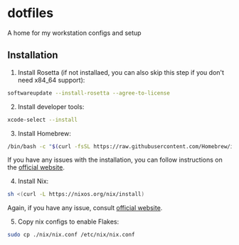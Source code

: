 # dotfiles

A home for my workstation configs and setup

## Installation

1. Install Rosetta (if not installaed, you can also skip this step if you don't need x84_64 support):

```sh
softwareupdate --install-rosetta --agree-to-license
```

2. Install developer tools:

```sh
xcode-select --install
```

3. Install Homebrew:

```sh
/bin/bash -c "$(curl -fsSL https://raw.githubusercontent.com/Homebrew/install/HEAD/install.sh)"
```

If you have any issues with the installation, you can follow instructions on the [official website](https://brew.sh/).

4. Install Nix:

```sh
sh <(curl -L https://nixos.org/nix/install)
```

Again, if you have any issue, consult [official website](https://nixos.org/download/).

5. Copy nix configs to enable Flakes:

```sh
sudo cp ./nix/nix.conf /etc/nix/nix.conf
```
